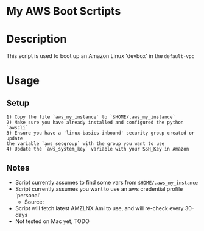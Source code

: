 # My AWS Boot Scrtipts

# Description
This script is used to boot up an Amazon Linux 'devbox' in the `default-vpc`

# Usage
## Setup
    1) Copy the file `aws_my_instance` to `$HOME/.aws_my_instance`
    2) Make sure you have already installed and configured the python `awscli`
    3) Ensure you have a 'linux-basics-inbound' security group created or update
    the variable `aws_secgroup` with the group you want to use
    4) Update the `aws_system_key` variable with your SSH_Key in Amazon

## Notes
  * Script currently assumes to find some vars from `$HOME/.aws_my_instance`
  * Script currently assumes you want to use an aws credential profile 'personal'
    * Source: 
  * Script will fetch latest AMZLNX Ami to use, and will re-check every 30-days
  * Not tested on Mac yet, TODO
